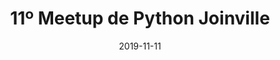 ---
title: 11º Meetup de Python Joinville
tags: [python, community]
date: 2019-11-11
external_url: https://speakerdeck.com/gabubellon/11o-meetup-de-python-joi-python-e-comunidade
layout: post
---